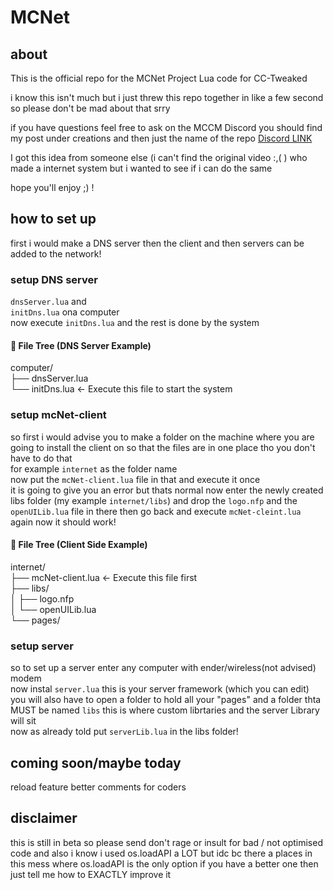 # MCNet
## about
This is the official repo for the MCNet Project Lua code for CC-Tweaked

i know this isn't much but i just threw this repo together in like a few second so please don't be mad about that srry

if you have questions feel free to ask on the MCCM Discord you should find my post under creations and then just the name of the repo [Discord LINK](https://discord.gg/minecraft-computer-mods-477910221872824320)

I got this idea from someone else (i can't find the original video :,( ) who made a internet system but i wanted to see if i can do the same

hope you'll enjoy ;) !

## how to set up

first i would make a DNS server then the client and then servers can be added to the network!<br>

### setup DNS server

`dnsServer.lua` and <br>
`initDns.lua` ona computer <br>
now execute `initDns.lua` and the rest is done by the system <br>

#### 📁 File Tree (DNS Server Example)
computer/<br>
├── dnsServer.lua<br>
└── initDns.lua ← Execute this file to start the system

### setup mcNet-client
so first i would advise you to make a folder on the machine where you are going to install the client on so that the files are in one place tho you don't have to do that<br>
for example `internet` as the folder name <br>
now put the `mcNet-client.lua` file in that and execute it once<br>
it is going to give you an error but thats normal now enter the newly created libs folder (my example `internet/libs`)
and drop the `logo.nfp` and the `openUILib.lua` file in there
then go back and execute `mcNet-cleint.lua` again now it should work!

#### 📁 File Tree (Client Side Example)

internet/  
├── mcNet-client.lua   ← Execute this file first  
├── libs/  
│   ├── logo.nfp  
│   └── openUILib.lua  
└── pages/

### setup server
so to set up a server enter any computer with ender/wireless(not advised) modem<br>
now instal `server.lua` this is your server framework (which you can edit)<br>
you will also have to open a folder to hold all your "pages" and a folder thta MUST be named `libs` this is where custom librtaries and the server Library will sit<br>
now as already told put `serverLib.lua` in the libs folder!

## coming soon/maybe today

<list> reload feature
<list> better comments for coders

## disclaimer
this is still in beta so please send don't rage or insult for bad / not optimised code
and also i know i used os.loadAPI a LOT but idc bc there a places in this mess where os.loadAPI is the only option if you have a better one then just tell me how to EXACTLY improve it
